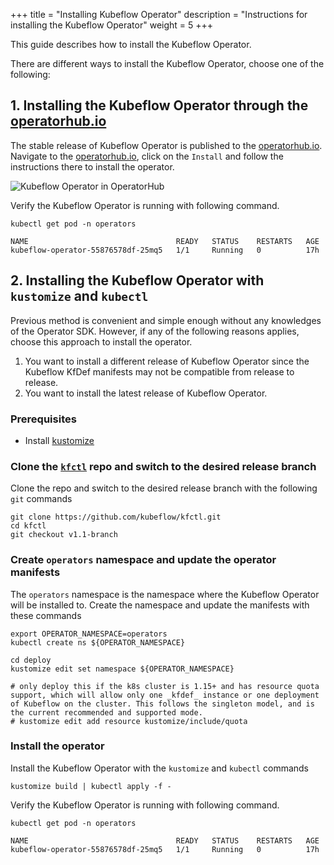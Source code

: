 +++
title = "Installing Kubeflow Operator"
description = "Instructions for installing the Kubeflow Operator"
weight = 5
+++

This guide describes how to install the Kubeflow Operator.

There are different ways to install the Kubeflow Operator, choose one of the following:

## 1. Installing the Kubeflow Operator through the [operatorhub.io](https://operatorhub.io/operator/kubeflow)

The stable release of Kubeflow Operator is published to the [operatorhub.io](https://operatorhub.io). Navigate to the [operatorhub.io](https://operatorhub.io/operator/kubeflow), click on the `Install` and follow the instructions there to install the operator. 

<img src="/docs/images/operator-operatorhubio-kubeflow.png" 
    alt="Kubeflow Operator in OperatorHub"
    class="mt-3 mb-3 border border-info rounded">

Verify the Kubeflow Operator is running with following command.

```shell
kubectl get pod -n operators

NAME                                 READY   STATUS    RESTARTS   AGE
kubeflow-operator-55876578df-25mq5   1/1     Running   0          17h
```

## 2. Installing the Kubeflow Operator with `kustomize` and `kubectl`

Previous method is convenient and simple enough without any knowledges of the Operator SDK. However, if any of the following reasons applies, choose this approach to install the operator.

1. You want to install a different release of Kubeflow Operator since the Kubeflow KfDef manifests may not be compatible from release to release.
2. You want to install the latest release of Kubeflow Operator.

### Prerequisites

* Install [kustomize](https://github.com/kubernetes-sigs/kustomize/blob/master/docs/INSTALL.md)

### Clone the [`kfctl`](https://github.com/kubeflow/kfctl.git) repo and switch to the desired release branch

Clone the repo and switch to the desired release branch with the following `git` commands

```shell
git clone https://github.com/kubeflow/kfctl.git
cd kfctl
git checkout v1.1-branch
```

### Create `operators` namespace and update the operator manifests

The `operators` namespace is the namespace where the Kubeflow Operator will be installed to. Create the namespace and update the manifests with these commands

```shell
export OPERATOR_NAMESPACE=operators
kubectl create ns ${OPERATOR_NAMESPACE}

cd deploy
kustomize edit set namespace ${OPERATOR_NAMESPACE}

# only deploy this if the k8s cluster is 1.15+ and has resource quota support, which will allow only one _kfdef_ instance or one deployment of Kubeflow on the cluster. This follows the singleton model, and is the current recommended and supported mode.
# kustomize edit add resource kustomize/include/quota
```

### Install the operator

Install the Kubeflow Operator with the `kustomize` and `kubectl` commands

```shell
kustomize build | kubectl apply -f -
```

Verify the Kubeflow Operator is running with following command.

```shell
kubectl get pod -n operators

NAME                                 READY   STATUS    RESTARTS   AGE
kubeflow-operator-55876578df-25mq5   1/1     Running   0          17h
```
